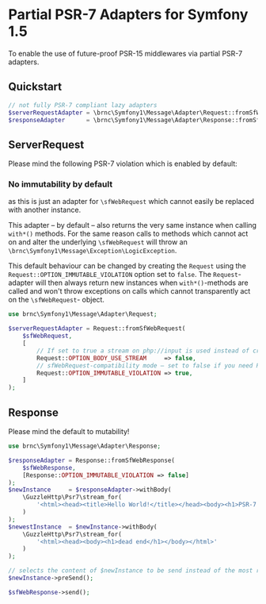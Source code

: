 Partial PSR-7 Adapters for Symfony 1.5
======================================

To enable the use of future-proof PSR-15 middlewares via partial PSR-7 adapters.

## Quickstart
```php
// not fully PSR-7 compliant lazy adapters
$serverRequestAdapter = \brnc\Symfony1\Message\Adapter\Request::fromSfWebRequest($sfWebRequest);
$responseAdapter      = \brnc\Symfony1\Message\Adapter\Response::fromSfWebResponse($sfWebResponse);
```

## ServerRequest
Please mind the following PSR-7 violation which is enabled by default:
### No immutability by default
as this is just an adapter for `\sfWebRequest` which cannot easily be replaced with another instance.

This adapter – by default – also returns the very same instance when calling `with*()` methods.
For the same reason calls to methods which cannot act on and alter the underlying `\sfWebRequest`
will throw an `\brnc\Symfony1\Message\Exception\LogicException`.

This default behaviour can be changed by creating the `Request` using 
the `Request::OPTION_IMMUTABLE_VIOLATION` option set to `false`.
The `Request`-adapter will then always return new instances when `with*()`-methods are called and won't throw exceptions on calls which cannot transparently act on the `\sfWebRequest`- object.


```php
use brnc\Symfony1\Message\Adapter\Request;

$serverRequestAdapter = Request::fromSfWebRequest(
    $sfWebRequest,
    [
        // If set to true a stream on php://input is used instead of creating one over sfWebRequest::getContent() → defaults to false
        Request::OPTION_BODY_USE_STREAM     => false,
        // sfWebRequest-compatibility mode – set to false if you need PSR-7's immutability
        Request::OPTION_IMMUTABLE_VIOLATION => true, 
    ]
);
```

## Response
Please mind the default to mutability!


```php
use brnc\Symfony1\Message\Adapter\Response;

$responseAdapter = Response::fromSfWebResponse(
    $sfWebResponse,
    [Response::OPTION_IMMUTABLE_VIOLATION => false]
);
$newInstance     = $responseAdapter->withBody(
    \GuzzleHttp\Psr7\stream_for(
        '<html><head><title>Hello World!</title></head><body><h1>PSR-7 Adapters!</h1></body></html>'
    )
);
$newestInstance  = $newInstance->withBody(
    \GuzzleHttp\Psr7\stream_for(
        '<html><head><body><h1>dead end</h1></body></html>'
    )
);

// selects the content of $newInstance to be send instead of the most recent instance's one (i.e. $newestInstance)
$newInstance->preSend();

$sfWebResponse->send();

```
